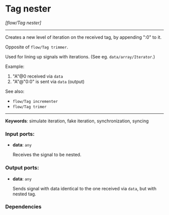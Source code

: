 # Tag nester

_[flow/Tag nester]_

---

Creates a new level of iteration on the received tag, by appending ":0" to it.  
  
Opposite of `flow/Tag trimmer`.  
  
Used for lining up signals with iterations. (See eg. `data/array/Iterator`.)  
  
Example:  
1. "A"@0 received via `data`  
2. "A"@"0:0" is sent via `data` (output)  
  
See also:  
* `flow/Tag incrementer`  
* `flow/Tag trimer`  

---

__Keywords__: simulate iteration, fake iteration, synchronization, syncing

### Input ports:

* __data__: ` any `

    Receives the signal to be nested.

### Output ports:

* __data__: ` any `

    Sends signal with data identical to the one received via `data`, but with nested tag.

### Dependencies




